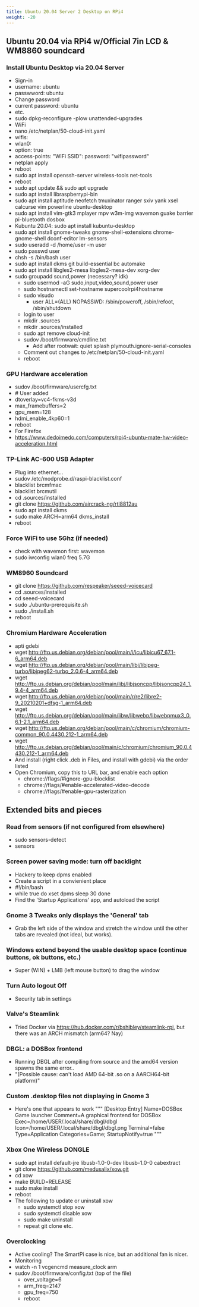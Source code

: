 ```yaml
---
title: Ubuntu 20.04 Server 2 Desktop on RPi4
weight: -20
---
```


## Ubuntu 20.04 via RPi4 w/Official 7in LCD & WM8860 soundcard

### Install Ubuntu Desktop via 20.04 Server
- Sign-in
- username: ubuntu
- passwword: ubuntu
- Change password
- current password: ubuntu
- etc.
- sudo dpkg-reconfigure -plow unattended-upgrades
- WiFi
- nano /etc/netplan/50-cloud-init.yaml
- wifis:
- wlan0:
- option: true
- access-points:
"WiFi SSID":
password: "wifipassword"
- netplan apply
- reboot
- sudo apt install openssh-server wireless-tools net-tools
- reboot
- sudo apt update && sudo apt upgrade
- sudo apt install libraspberrypi-bin
- sudo apt install aptitude neofetch tmuxinator ranger sxiv yank xsel calcurse vim powerline ubuntu-desktop
- sudo apt install vim-gtk3 mplayer mpv w3m-img wavemon guake barrier pi-bluetooth dosbox
- Kubuntu 20.04: sudo apt install kubuntu-desktop
- sudo apt install gnome-tweaks gnome-shell-extensions chrome-gnome-shell dconf-editor lm-sensors
- sudo useradd -d /home/user -m user
- sudo passwd user
- chsh -s /bin/bash user
- sudo apt install dkms git build-essential bc automake
- sudo apt install libgles2-mesa libgles2-mesa-dev xorg-dev
- sudo groupadd sound,power (necessary? idk)
    - sudo usermod -aG sudo,input,video,sound,power user
    - sudo hostnamectl set-hostname supercoolrpi4hostname
    - sudo visudo
        - user ALL=(ALL) NOPASSWD: /sbin/poweroff, /sbin/refoot, /sbin/shutdown
    - login to user
    - mkdir .sources
    - mkdir .sources/installed
    - sudo apt remove cloud-init
    - sudov /boot/firmware/cmdline.txt
        - Add after rootwait: quiet splash plymouth.ignore-serial-consoles
    - Comment out changes to /etc/netplan/50-cloud-init.yaml
    - reboot

### GPU Hardware acceleration
- sudov /boot/firmware/usercfg.txt
- \# User added
- dtoverlay=vc4-fkms-v3d
- max_framebuffers=2
- gpu_mem=128
- hdmi_enable_4kp60=1
- reboot
- For Firefox
- https://www.dedoimedo.com/computers/rpi4-ubuntu-mate-hw-video-acceleration.html

### TP-Link AC-600 USB Adapter
- Plug into ethernet...
- sudov /etc/modprobe.d/raspi-blacklist.conf
- blacklist brcmfmac
- blacklist brcmutil
- cd .sources/installed
- git clone https://github.com/aircrack-ng/rtl8812au
- sudo apt install dkms
- sudo make ARCH=arm64 dkms_install
- reboot

### Force WiFi to use 5Ghz (if needed)
- check with wavemon first: wavemon
- sudo iwconfig wlan0 freq 5.7G

### WM8960 Soundcard
- git clone https://github.com/respeaker/seeed-voicecard
- cd .sources/installed
- cd seeed-voicecard
- sudo ./ubuntu-prerequisite.sh
- sudo ./install.sh
- reboot

### Chromium Hardware Acceleration
- apti gdebi
- wget http://ftp.us.debian.org/debian/pool/main/i/icu/libicu67_67.1-6_arm64.deb
- wget http://ftp.us.debian.org/debian/pool/main/libj/libjpeg-turbo/libjpeg62-turbo_2.0.6-4_arm64.deb
- wget http://ftp.us.debian.org/debian/pool/main/libj/libjsoncpp/libjsoncpp24_1.9.4-4_arm64.deb
- wget http://ftp.us.debian.org/debian/pool/main/r/re2/libre2-9_20210201+dfsg-1_arm64.deb
- wget http://ftp.us.debian.org/debian/pool/main/libw/libwebp/libwebpmux3_0.6.1-2.1_arm64.deb
- wget http://ftp.us.debian.org/debian/pool/main/c/chromium/chromium-common_90.0.4430.212-1_arm64.deb
- wget http://ftp.us.debian.org/debian/pool/main/c/chromium/chromium_90.0.4430.212-1_arm64.deb
- And install (right click .deb in Files, and install with gdebi) via the order listed
- Open Chromium, copy this to URL bar, and enable each option
    - chrome://flags/#ignore-gpu-blocklist
    - chrome://flags/#enable-accelerated-video-decode
    - chrome://flags/#enable-gpu-rasterization

## Extended bits and pieces

### Read from sensors (if not configured from elsewhere)
- sudo sensors-detect
- sensors

### Screen power saving mode: turn off backlight
- Hackery to keep dpms enabled
- Create a script in a convienient place
- #!/bin/bash
- while true
    do
        xset dpms
        sleep 30
  done
- Find the 'Startup Applications' app, and autoload the script

### Gnome 3 Tweaks only displays the 'General' tab
- Grab the left side of the window and stretch the window until the other tabs are revealed (not ideal, but works).

### Windows extend beyond the usable desktop space (continue buttons, ok buttons, etc.)
- Super (WIN) + LMB (left mouse button) to drag the window

### Turn Auto logout Off
- Security tab in settings

### Valve's Steamlink
- Tried Docker via https://hub.docker.com/r/bshibley/steamlink-rpi, but there was an ARCH mismatch (arm64? Nay)

### DBGL: a DOSBox frontend
- Running DBGL after compiling from source and the amd64 version spawns the same error..
- "(Possible cause: can't load AMD 64-bit .so on a AARCH64-bit platform)"

### Custom .desktop files not displaying in Gnome 3
- Here's one that appears to work
"""
[Desktop Entry]
Name=DOSBox Game launcher
Comment=A graphical frontend for DOSBox
Exec=/home/USER/.local/share/dbgl/dbgl
Icon=/home/USER/.local/share/dbgl/dbgl.png
Terminal=false
Type=Application
Categories=Game;
StartupNotify=true
"""

### Xbox One Wireless DONGLE
- sudo apt install default-jre libusb-1.0-0-dev libusb-1.0-0 cabextract
- git clone https://github.com/medusalix/xow.git
- cd xow
- make BUILD=RELEASE
- sudo make install
- reboot
- The following to update or uninstall xow
    - sudo systemctl stop xow
    - sudo systemctl disable xow
    - sudo make uninstall
    - repeat git clone etc.

### Overclocking
- Active cooling?  The SmartPi case is nice, but an additional fan is nicer.
- Monitoring
- watch -n 1 vcgencmd measure_clock arm
- sudov /boot/firmware/config.txt (top of the file)
    - over_voltage=6
    - arm_freq=2147
    - gpu_freq=750
    - reboot
